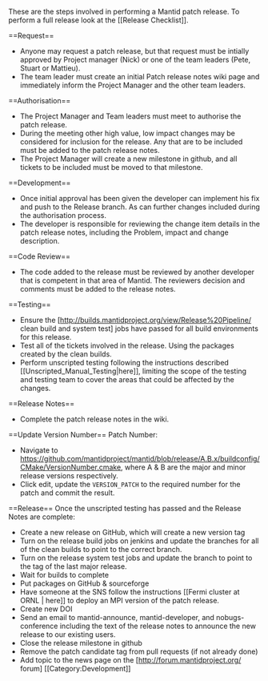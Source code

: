 These are the steps involved in performing a Mantid patch release.  To perform a full release look at the [[Release Checklist]].

==Request==
* Anyone may request a patch release, but that request must be intially approved by Project manager (Nick) or one of the team leaders (Pete, Stuart or Mattieu).
* The team leader must create an initial Patch release notes wiki page and immediately inform the Project Manager and the other team leaders.

==Authorisation==
* The Project Manager and Team leaders must meet to authorise the patch release.
* During the meeting other high value, low impact changes may be considered for inclusion for the release.  Any that are to be included must be added to the patch release notes.
* The Project Manager will create a new milestone in github, and all tickets to be included must be moved to that milestone.

==Development==
* Once initial approval has been given the developer can implement his fix and push to the Release branch. As can further changes included during the authorisation process.
* The developer is responsible for reviewing the change item details in the patch release notes, including the Problem, impact and change description.

==Code Review==
* The code added to the release must be reviewed by another developer that is competent in that area of Mantid.  The reviewers decision and comments must be added to the release notes.

==Testing==
* Ensure the [http://builds.mantidproject.org/view/Release%20Pipeline/ clean build and system test] jobs have passed for all build environments for this release.
* Test all of the tickets involved in the release. Using the packages created by the clean builds.
* Perform unscripted testing following the instructions described [[Unscripted_Manual_Testing|here]], limiting the scope of the testing and testing team to cover the areas that could be affected by the changes.

==Release Notes==
* Complete the patch release notes in the wiki.

==Update Version Number==
Patch Number:
* Navigate to https://github.com/mantidproject/mantid/blob/release/A.B.x/buildconfig/CMake/VersionNumber.cmake, where A & B are the major and minor release versions respectively.
* Click edit, update the <code>VERSION_PATCH</code> to the required number for the patch and commit the result.

==Release==
Once the unscripted testing has passed and the Release Notes are complete:
* Create a new release on GitHub, which will create a new version tag
* Turn on the release build jobs on jenkins and update the branches for all of the clean builds to point to the correct branch.
* Turn on the release system test jobs and update the branch to point to the tag of the last major release.
* Wait for builds to complete
* Put packages on GitHub & sourceforge
* Have someone at the SNS follow the instructions [[Fermi cluster at ORNL | here]] to deploy an MPI version of the patch release.
* Create new DOI
* Send an email to mantid-announce, mantid-developer, and nobugs-conference including the text of the release notes to announce the new release to our existing users.
* Close the release milestone in github
* Remove the patch candidate tag from pull requests (if not already done)
* Add topic to the news page on the [http://forum.mantidproject.org/ forum]
[[Category:Development]]
